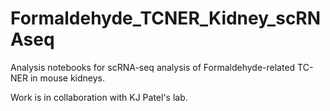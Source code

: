# Formaldehyde_TCNER_Kidney_scRNAseq
Analysis notebooks for scRNA-seq analysis of Formaldehyde-related TC-NER in mouse kidneys.

Work is in collaboration with KJ Patel's lab.

